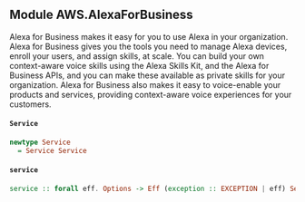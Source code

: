 ## Module AWS.AlexaForBusiness

<p>Alexa for Business makes it easy for you to use Alexa in your organization. Alexa for Business gives you the tools you need to manage Alexa devices, enroll your users, and assign skills, at scale. You can build your own context-aware voice skills using the Alexa Skills Kit, and the Alexa for Business APIs, and you can make these available as private skills for your organization. Alexa for Business also makes it easy to voice-enable your products and services, providing context-aware voice experiences for your customers.</p>

#### `Service`

``` purescript
newtype Service
  = Service Service
```

#### `service`

``` purescript
service :: forall eff. Options -> Eff (exception :: EXCEPTION | eff) Service
```


